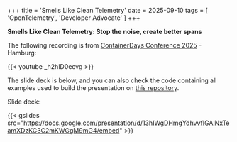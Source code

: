+++
title = 'Smells Like Clean Telemetry'
date = 2025-09-10
tags = [
    'OpenTelemetry',
    'Developer Advocate'
]
+++

**Smells Like Clean Telemetry: Stop the noise, create better spans**

The following recording is from [ContainerDays Conference 2025][1] - Hamburg:

{{< youtube _h2hlD0ecvg >}}

The slide deck is below, and you can also check the code containing all examples
used to build the presentation on [this repository][2].

Slide deck:

{{< gslides src="https://docs.google.com/presentation/d/13hIWgDHmgYdhvvfIGAlNxTeamXDzKC3C2mKWGgM9mG4/embed" >}}

[1]: https://www.containerdays.io/containerdays-conference-2025/
[2]: https://github.com/julianocosta89/smells-like-clean-telemetry
